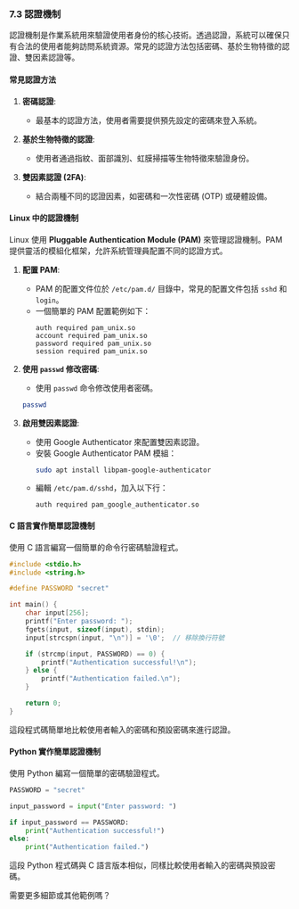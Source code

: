 ### 7.3 認證機制

認證機制是作業系統用來驗證使用者身份的核心技術。透過認證，系統可以確保只有合法的使用者能夠訪問系統資源。常見的認證方法包括密碼、基於生物特徵的認證、雙因素認證等。

#### 常見認證方法

1. **密碼認證**:
   - 最基本的認證方法，使用者需要提供預先設定的密碼來登入系統。
   
2. **基於生物特徵的認證**:
   - 使用者通過指紋、面部識別、虹膜掃描等生物特徵來驗證身份。

3. **雙因素認證 (2FA)**:
   - 結合兩種不同的認證因素，如密碼和一次性密碼 (OTP) 或硬體設備。

#### Linux 中的認證機制

Linux 使用 **Pluggable Authentication Module (PAM)** 來管理認證機制。PAM 提供靈活的模組化框架，允許系統管理員配置不同的認證方式。

1. **配置 PAM**:
   - PAM 的配置文件位於 `/etc/pam.d/` 目錄中，常見的配置文件包括 `sshd` 和 `login`。
   - 一個簡單的 PAM 配置範例如下：
     ```plaintext
     auth required pam_unix.so
     account required pam_unix.so
     password required pam_unix.so
     session required pam_unix.so
     ```

2. **使用 `passwd` 修改密碼**:
   - 使用 `passwd` 命令修改使用者密碼。
   ```bash
   passwd
   ```

3. **啟用雙因素認證**:
   - 使用 Google Authenticator 來配置雙因素認證。
   - 安裝 Google Authenticator PAM 模組：
     ```bash
     sudo apt install libpam-google-authenticator
     ```
   - 編輯 `/etc/pam.d/sshd`，加入以下行：
     ```plaintext
     auth required pam_google_authenticator.so
     ```

#### C 語言實作簡單認證機制

使用 C 語言編寫一個簡單的命令行密碼驗證程式。

```c
#include <stdio.h>
#include <string.h>

#define PASSWORD "secret"

int main() {
    char input[256];
    printf("Enter password: ");
    fgets(input, sizeof(input), stdin);
    input[strcspn(input, "\n")] = '\0';  // 移除換行符號

    if (strcmp(input, PASSWORD) == 0) {
        printf("Authentication successful!\n");
    } else {
        printf("Authentication failed.\n");
    }

    return 0;
}
```

這段程式碼簡單地比較使用者輸入的密碼和預設密碼來進行認證。

#### Python 實作簡單認證機制

使用 Python 編寫一個簡單的密碼驗證程式。

```python
PASSWORD = "secret"

input_password = input("Enter password: ")

if input_password == PASSWORD:
    print("Authentication successful!")
else:
    print("Authentication failed.")
```

這段 Python 程式碼與 C 語言版本相似，同樣比較使用者輸入的密碼與預設密碼。

需要更多細節或其他範例嗎？